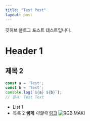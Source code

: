 ```yaml
---
title: "Test Post"
layout: post
---
```


깃허브 블로그 포스트 테스트입니다.
# Header 1
## 제목 2
```js
const a = 'Test';
const b = 'Text';
console.log(`${a} ${b}`);
// 결과: Test Text
```
- List 1
- 목록 2
**굵게**
_이탤릭_
[링크](https://google.com)
![RGB MAKI](https://artiren012.github.io/assets/img/GAMING_MAKI.gif)